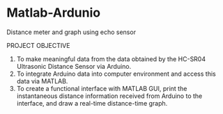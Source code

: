 # Matlab-Ardunio
 Distance meter and graph using echo sensor

PROJECT OBJECTIVE

1. To make meaningful data from the data obtained by the HC-SR04 Ultrasonic Distance Sensor via Arduino.
2. To integrate Arduino data into computer environment and access this data via MATLAB.
3. To create a functional interface with MATLAB GUI, print the instantaneous distance information received from Arduino to the interface, and draw a real-time distance-time graph.
